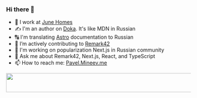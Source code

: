 ### Hi there 👋

- 🔭 I work at [June Homes](https://junehomes.com)  
- ✍️ I'm an author on [Doka](http://doka.guide/). It's like MDN in Russian
- 🔠 I'm translating [Astro](https://astro.build) documentation to Russian
- 🔬 I’m actively contributing to [Remark42](https://remark42.com)
- 🎤 I'm working on popularization Next.js in Russian community
- 💬 Ask me about Remark42, Next.js, React, and TypeScript
- 📫 How to reach me: [Pavel.Mineev.me](https://pavel.mineev.me) 

<a href="https://github.com/akellbl4/spotify-badge">
<img src="https://spotify-badge.vercel.app/api/now-playing" width="540" height="52">
</a>
